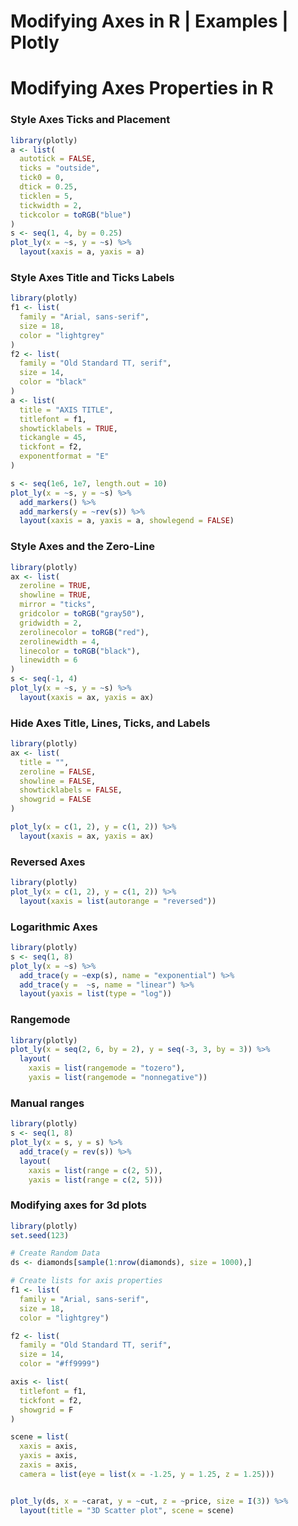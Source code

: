 # Modifying Axes in R | Examples | Plotly



# Modifying Axes Properties in R

### Style Axes Ticks and Placement


```r
library(plotly)
a <- list(
  autotick = FALSE,
  ticks = "outside",
  tick0 = 0,
  dtick = 0.25,
  ticklen = 5,
  tickwidth = 2,
  tickcolor = toRGB("blue")
)
s <- seq(1, 4, by = 0.25)
plot_ly(x = ~s, y = ~s) %>%
  layout(xaxis = a, yaxis = a)
```



### Style Axes Title and Ticks Labels


```r
library(plotly)
f1 <- list(
  family = "Arial, sans-serif",
  size = 18,
  color = "lightgrey"
)
f2 <- list(
  family = "Old Standard TT, serif",
  size = 14,
  color = "black"
)
a <- list(
  title = "AXIS TITLE",
  titlefont = f1,
  showticklabels = TRUE,
  tickangle = 45,
  tickfont = f2,
  exponentformat = "E"
)

s <- seq(1e6, 1e7, length.out = 10) 
plot_ly(x = ~s, y = ~s) %>%
  add_markers() %>%
  add_markers(y = ~rev(s)) %>%
  layout(xaxis = a, yaxis = a, showlegend = FALSE)
```



### Style Axes and the Zero-Line

```r
library(plotly)
ax <- list(
  zeroline = TRUE,
  showline = TRUE,
  mirror = "ticks",
  gridcolor = toRGB("gray50"),
  gridwidth = 2,
  zerolinecolor = toRGB("red"),
  zerolinewidth = 4,
  linecolor = toRGB("black"),
  linewidth = 6
)
s <- seq(-1, 4)
plot_ly(x = ~s, y = ~s) %>%
  layout(xaxis = ax, yaxis = ax)
```




### Hide Axes Title, Lines, Ticks, and Labels

```r
library(plotly)
ax <- list(
  title = "",
  zeroline = FALSE,
  showline = FALSE,
  showticklabels = FALSE,
  showgrid = FALSE
)

plot_ly(x = c(1, 2), y = c(1, 2)) %>%
  layout(xaxis = ax, yaxis = ax)
```



### Reversed Axes

```r
library(plotly)
plot_ly(x = c(1, 2), y = c(1, 2)) %>%
  layout(xaxis = list(autorange = "reversed"))
```



### Logarithmic Axes

```r
library(plotly)
s <- seq(1, 8)
plot_ly(x = ~s) %>%
  add_trace(y = ~exp(s), name = "exponential") %>%
  add_trace(y =  ~s, name = "linear") %>%
  layout(yaxis = list(type = "log"))
```



### Rangemode

```r
library(plotly)
plot_ly(x = seq(2, 6, by = 2), y = seq(-3, 3, by = 3)) %>%
  layout(
    xaxis = list(rangemode = "tozero"),
    yaxis = list(rangemode = "nonnegative"))
```



### Manual ranges

```r
library(plotly)
s <- seq(1, 8)
plot_ly(x = s, y = s) %>%
  add_trace(y = rev(s)) %>%
  layout(
    xaxis = list(range = c(2, 5)),
    yaxis = list(range = c(2, 5)))
```



### Modifying axes for 3d plots

```r
library(plotly)
set.seed(123)

# Create Random Data
ds <- diamonds[sample(1:nrow(diamonds), size = 1000),]

# Create lists for axis properties
f1 <- list(
  family = "Arial, sans-serif",
  size = 18,
  color = "lightgrey")

f2 <- list(
  family = "Old Standard TT, serif",
  size = 14,
  color = "#ff9999")

axis <- list(
  titlefont = f1,
  tickfont = f2,
  showgrid = F
)

scene = list(
  xaxis = axis,
  yaxis = axis,
  zaxis = axis,
  camera = list(eye = list(x = -1.25, y = 1.25, z = 1.25)))


plot_ly(ds, x = ~carat, y = ~cut, z = ~price, size = I(3)) %>% 
  layout(title = "3D Scatter plot", scene = scene)
```


